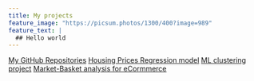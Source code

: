 ```yaml
---
title: My projects
feature_image: "https://picsum.photos/1300/400?image=989"
feature_text: |
  ## Hello world
---
```


[My GitHub Repositories](https://github.com/nimarak?tab=repositories)
[Housing Prices Regression model](https://github.com/nimarak/Housing-Prices-Regression-model)
[ML clustering project](https://github.com/nimarak/Machine-Learning-Second-Project-Clustering)
[Market-Basket analysis for eCormmerce](https://github.com/nimarak/RMF-Market-Basket-Analysis-for-e-Commerce-SuperStore)
